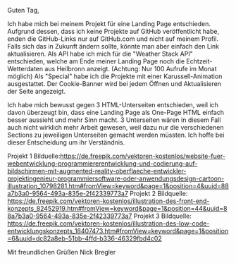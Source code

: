 Guten Tag,

Ich habe mich bei meinem Projekt für eine Landing Page entschieden. Aufgrund dessen, dass ich keine Projekte auf GitHub veröffentlicht habe, enden die GitHub-Links nur auf GitHub.com und nicht auf meinem Profil.
Falls sich das in Zukunft ändern sollte, könnte man aber einfach den Link aktualisieren. 
Als API habe ich mich für die "Weather Stack API" entschieden, welche am Ende meiner Landing Page noch die Echtzeit-Wetterdaten aus Heilbronn anzeigt. (Achtung: Nur 100 Aufrufe im Monat möglich)
Als "Special" habe ich die Projekte mit einer Karussell-Animation ausgestattet. 
Der Cookie-Banner wird bei jedem Öffnen und Aktualisieren der Seite angezeigt.

Ich habe mich bewusst gegen 3 HTML-Unterseiten entschieden, weil ich davon überzeugt bin, dass eine Landing Page als One-Page HTML einfach besser aussieht und mehr Sinn macht. 3 Unterseiten wären in diesem Fall auch nicht wirklich mehr Arbeit gewesen, weil dazu nur die verschiedenen Sections zu jeweiligen Unterseiten gemacht werden müssten. Ich hoffe bei dieser Entscheidung um ihr Verständnis.





Projekt 1 Bilduelle:https://de.freepik.com/vektoren-kostenlos/website-fuer-webentwicklung-programmiererentwicklung-und-codierung-auf-bildschirmen-mit-augmented-reality-oberflaeche-entwickler-projektingenieur-programmiersoftware-oder-anwendungsdesign-cartoon-illustration_10798281.htm#fromView=keyword&page=1&position=4&uuid=88a7b3a0-9564-493a-835e-2f42339773a7
Projekt 2 Bildquelle: https://de.freepik.com/vektoren-kostenlos/illustration-des-front-end-konzepts_82452919.htm#fromView=keyword&page=1&position=44&uuid=88a7b3a0-9564-493a-835e-2f42339773a7
Projekt 3 Bildquelle: https://de.freepik.com/vektoren-kostenlos/illustration-des-low-code-entwicklungskonzepts_18407473.htm#fromView=keyword&page=1&position=6&uuid=dc82a8eb-51bb-4ffd-b336-46329fbd4c02

Mit freundlichen Grüßen
Nick Bregler
